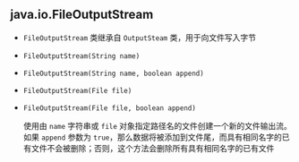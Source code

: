 ## java.io.FileOutputStream

* `FileOutputStream` 类继承自 `OutputSteam` 类，用于向文件写入字节

* `FileOutputStream(String name)`

* `FileOutputStream(String name, boolean append)`

* `FileOutputStream(File file)`

* `FileOutputStream(File file, boolean append)`

    使用由 `name` 字符串或 `file` 对象指定路径名的文件创建一个新的文件输出流。如果 `append` 参数为 `true`，那么数据将被添加到文件尾，而具有相同名字的已有文件不会被删除；否则，这个方法会删除所有具有相同名字的已有文件